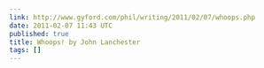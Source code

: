 ```yaml
---
link: http://www.gyford.com/phil/writing/2011/02/07/whoops.php
date: 2011-02-07 11:43 UTC
published: true
title: Whoops! by John Lanchester
tags: []
---
```



